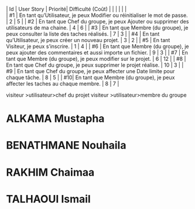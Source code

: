 
| Id |			 User Story							                                                                		| Priorité|  Difficulté (Coût) |
|    |           					      				                                                       	        |         |                    |   
| #1 |   En tant qu’Utilisateur, je peux Modifier ou réinitialiser le mot de passe.    	                |   2     |       5            |
| #2 |   En tant que Chef du groupe, je peux Ajouter ou supprimer des utilisateurs de ma chaine.        |   4     |       6            |
| #3 |   En tant que Membre (du groupe), je peux consulter la liste des taches réalisés.    	          |   7     |       3            |
| #4 |   En tant qu’Utilisateur, je peux créer un nouveau projet.    	                                  |   3     |       2            |
| #5 |   En tant Visiteur, je peux s’inscrire.    	       				                                      |   1     |       4            |
| #6 |   En tant que Membre (du groupe), je peux ajouter des commentaires et aussi importe un fichier.  |   9     |       3            |
| #7 |   En tant que Membre (du groupe), je peux modifier sur le projet.  	                            |   6     |      12            |
| #8 |   En tant que Chef du groupe, je peux supprimer le projet réalise.    	                          |   10    |       3            |
| #9 |   En tant que Chef du groupe, je peux affecter une Date limite pour chaque tâche.                |   8     |       5            |
| #10|   En tant que Membre (du groupe), je peux affecter les taches au chaque membre. 	                |   8     |       7            |




visiteur >utilisateur>chef du projet
visiteur >utilisateur>membre du groupe

# ALKAMA Mustapha
# BENATHMANE Nouhaila
# RAKHIM Chaimaa
# TALHAOUI Ismail

